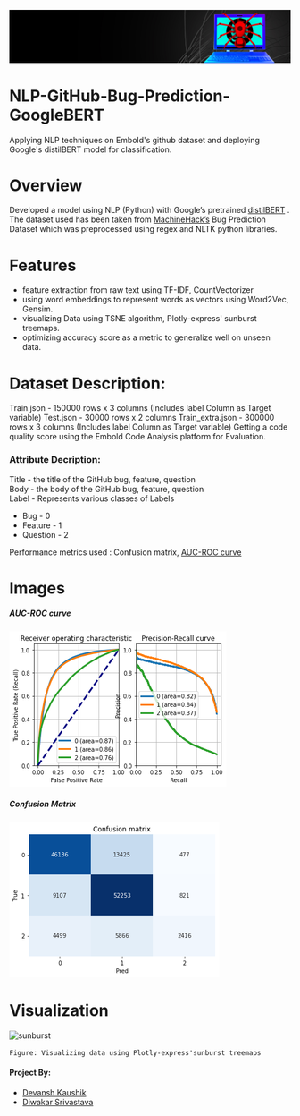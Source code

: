 
![cover](images/cover.jpg)
# NLP-GitHub-Bug-Prediction-GoogleBERT
Applying NLP techniques on Embold's github dataset and deploying Google's distilBERT model for classification.

# Overview
Developed a model using NLP (Python) with Google’s pretrained [distilBERT](https://huggingface.co/transformers/model_doc/distilbert.html) .
The  dataset used has been taken from [MachineHack’s](https://www.machinehack.com/hackathons/predict_github_issues_embold_sponsored_hackathon/overview) Bug Prediction Dataset which was preprocessed using regex and NLTK python libraries. 

# Features
- feature extraction from raw text using TF-IDF, CountVectorizer
-	using word embeddings to represent words as vectors using Word2Vec, Gensim.
- visualizing Data using TSNE algorithm, Plotly-express' sunburst treemaps.
- optimizing accuracy score as a metric to generalize well on unseen data.

# Dataset Description:
Train.json - 150000 rows x 3 columns (Includes label Column as Target variable)
Test.json - 30000 rows x 2 columns
Train_extra.json - 300000 rows x 3 columns (Includes label Column as Target variable)
Getting a code quality score using the Embold Code Analysis platform for Evaluation.

### Attribute Decription:
Title - the title of the GitHub bug, feature, question <br>
Body - the body of the GitHub bug, feature, question <br>
Label - Represents various classes of Labels

- Bug - 0
- Feature - 1
- Question - 2


Performance metrics used : Confusion matrix, [AUC-ROC curve](https://scikit-learn.org/stable/modules/generated/sklearn.metrics.roc_auc_score.html) 

# Images
##### AUC-ROC curve
![aucroc](images/bert_3.png)
##### Confusion Matrix
![cm](images/bert_1.png)

# Visualization
![sunburst](/images/pageVizgif.gif)

    Figure: Visualizing data using Plotly-express'sunburst treemaps

#### Project By:
- [Devansh Kaushik](https://www.linkedin.com/in/devansh-kaushik-b5912b174/)
- [Diwakar Srivastava](https://github.com/Diwakar012)
